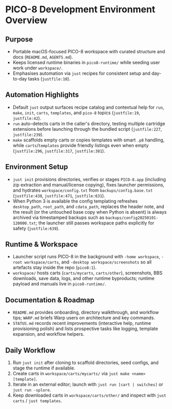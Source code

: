# PICO-8 Development Environment Overview

## Purpose
- Portable macOS-focused PICO-8 workspace with curated structure and docs (`README.md`, `AGENTS.md`).
- Keeps licensed runtime binaries in `pico8-runtime/` while seeding user work under `workspace/`.
- Emphasises automation via `just` recipes for consistent setup and day-to-day tasks (`justfile:10`).

## Automation Highlights
- Default `just` output surfaces recipe catalog and contextual help for `run`, `make`, `init`, `carts`, `templates`, and `pico-8` topics (`justfile:19`, `justfile:42`).
- `run` auto-detects carts in the caller's directory, testing multiple cartridge extensions before launching through the bundled script (`justfile:227`, `justfile:239`).
- `make` scaffolds empty carts or copies templates with smart `.p8` handling, while `carts`/`templates` provide friendly listings even when empty (`justfile:296`, `justfile:317`, `justfile:381`).

## Environment Setup
- `just init` provisions directories, verifies or stages `PICO-8.app` (including zip extraction and manual/license copying), fixes launcher permissions, and hydrates `workspace/config.txt` from `backups/config.base.txt` (`justfile:438`, `justfile:471`, `justfile:631`).
- When Python 3 is available the config templating refreshes `desktop_path`, `root_path`, and `cdata_path`, replaces the header note, and the result (or the untouched base copy when Python is absent) is always archived via timestamped backups such as `backups/config20250101-120000.txt`; the launcher still passes workspace paths explicitly for safety (`justfile:639`).

## Runtime & Workspace
- Launcher script runs PICO-8 in the background with `-home workspace`, `-root workspace/carts`, and `-desktop workspace/screenshots` so all artefacts stay inside the repo (`pico8:1`).
- `workspace/` hosts carts (`carts/mycarts`, `carts/other`), screenshots, BBS downloads, save data, logs, and other runtime byproducts; runtime payload and manuals live in `pico8-runtime/`.

## Documentation & Roadmap
- `README.md` provides onboarding, directory walkthrough, and workflow tips; `WARP.md` briefs Warp users on architecture and key commands.
- `STATUS.md` records recent improvements (interactive help, runtime provisioning polish) and lists prospective tasks like logging, template expansion, and workflow helpers.

## Daily Workflow
1. Run `just init` after cloning to scaffold directories, seed configs, and stage the runtime if available.
2. Create carts in `workspace/carts/mycarts/` via `just make <name> [template]`.
3. Iterate in an external editor; launch with `just run [cart | switches]` or `just run -splore`.
4. Keep downloaded carts in `workspace/carts/other/` and inspect with `just carts` / `just templates`.
